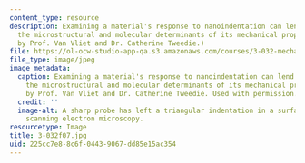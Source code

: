 ```yaml
---
content_type: resource
description: Examining a material's response to nanoindentation can lend insight to
  the microstructural and molecular determinants of its mechanical properties. (Image
  by Prof. Van Vliet and Dr. Catherine Tweedie.)
file: https://ol-ocw-studio-app-qa.s3.amazonaws.com/courses/3-032-mechanical-behavior-of-materials-fall-2007/225cc7e88c6f04439067dd85e15ac354_3-032f07.jpg
file_type: image/jpeg
image_metadata:
  caption: Examining a material's response to nanoindentation can lend insight to
    the microstructural and molecular determinants of its mechanical properties. (Image
    by Prof. Van Vliet and Dr. Catherine Tweedie. Used with permission.)
  credit: ''
  image-alt: A sharp probe has left a triangular indentation in a surface, shown using
    scanning electron microscopy.
resourcetype: Image
title: 3-032f07.jpg
uid: 225cc7e8-8c6f-0443-9067-dd85e15ac354
---
```

